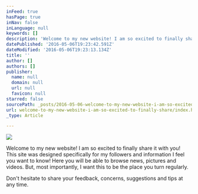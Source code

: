 ```yaml
---
inFeed: true
hasPage: true
inNav: false
inLanguage: null
keywords: []
description: 'Welcome to my new website! I am so excited to finally share it with you! This site was designed specifically for my followers and information I feel you want to know! Here you will be able to browse news, pictures and videos. But, most importantly, I want this to be the place you turn regularly. '
datePublished: '2016-05-06T19:23:42.591Z'
dateModified: '2016-05-06T19:23:13.134Z'
title: ''
author: []
authors: []
publisher:
  name: null
  domain: null
  url: null
  favicon: null
starred: false
sourcePath: _posts/2016-05-06-welcome-to-my-new-website-i-am-so-excited-to-finally-share.md
url: welcome-to-my-new-website-i-am-so-excited-to-finally-share/index.html
_type: Article

---
```

![](https://the-grid-user-content.s3-us-west-2.amazonaws.com/a3a060fe-7a6b-4f05-8955-8c8c8f9ca7ee.jpg)

Welcome to my new website! I am so excited to finally share it with you! This site was designed specifically for my followers and information I feel you want to know! Here you will be able to browse news, pictures and videos. But, most importantly, I want this to be the place you turn regularly. 

Don't hesitate to share your feedback, concerns, suggestions and tips at any time.